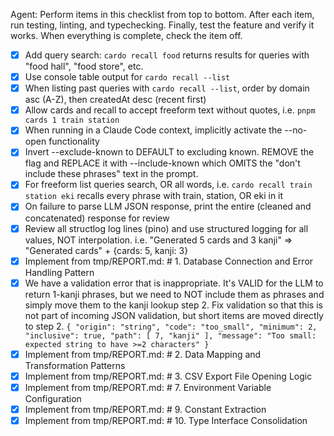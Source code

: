 Agent: Perform items in this checklist from top to bottom. After each item, run testing, linting, and typechecking. Finally, test the feature and verify it works. When everything is complete, check the item off.

- [x] Add query search: `cardo recall food` returns results for queries with "food hall", "food store", etc.
- [x] Use console table output for `cardo recall --list`
- [x] When listing past queries with `cardo recall --list`, order by domain asc (A-Z), then createdAt desc (recent first)
- [x] Allow cards and recall to accept freeform text without quotes, i.e. `pnpm cards 1 train station`
- [x] When running in a Claude Code context, implicitly activate the --no-open functionality
- [x] Invert --exclude-known to DEFAULT to excluding known. REMOVE the flag and REPLACE it with --include-known which OMITS the "don't include these phrases" text in the prompt.
- [x] For freeform list queries search, OR all words, i.e. `cardo recall train station eki` recalls every phrase with train, station, OR eki in it
- [x] On failure to parse LLM JSON response, print the entire (cleaned and concatenated) response for review
- [x] Review all structlog log lines (pino) and use structured logging for all values, NOT interpolation. i.e. "Generated 5 cards and 3 kanji" => "Generated cards" + {cards: 5, kanji: 3}
- [x] Implement from tmp/REPORT.md: # 1. Database Connection and Error Handling Pattern
- [x] We have a validation error that is inappropriate. It's VALID for the LLM to return 1-kanji phrases, but we need to NOT include them as phrases and simply move them to the kanji lookup step 2. Fix validation so that this is not part of incoming JSON validation, but short items are moved directly to step 2. `{ "origin": "string", "code": "too_small", "minimum": 2, "inclusive": true, "path": [ 7, "kanji" ], "message": "Too small: expected string to have >=2 characters" }`
- [x] Implement from tmp/REPORT.md: # 2. Data Mapping and Transformation Patterns
- [x] Implement from tmp/REPORT.md: # 3. CSV Export File Opening Logic
- [x] Implement from tmp/REPORT.md: # 7. Environment Variable Configuration
- [x] Implement from tmp/REPORT.md: # 9. Constant Extraction
- [x] Implement from tmp/REPORT.md: # 10. Type Interface Consolidation
